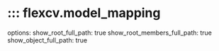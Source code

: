 # ::: flexcv.model_mapping

options:
    show_root_full_path: true
    show_root_members_full_path: true
    show_object_full_path: true
